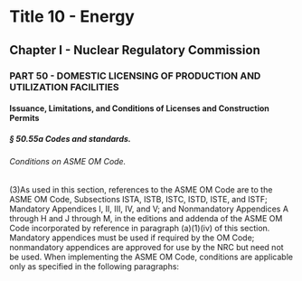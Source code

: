 
# Title 10 - Energy
## Chapter I - Nuclear Regulatory Commission
### PART 50 - DOMESTIC LICENSING OF PRODUCTION AND UTILIZATION FACILITIES
#### Issuance, Limitations, and Conditions of Licenses and Construction Permits
##### § 50.55a Codes and standards.
###### Conditions on ASME OM Code.

(3)As used in this section, references to the ASME OM Code are to the ASME OM Code, Subsections ISTA, ISTB, ISTC, ISTD, ISTE, and ISTF; Mandatory Appendices I, II, III, IV, and V; and Nonmandatory Appendices A through H and J through M, in the editions and addenda of the ASME OM Code incorporated by reference in paragraph (a)(1)(iv) of this section. Mandatory appendices must be used if required by the OM Code; nonmandatory appendices are approved for use by the NRC but need not be used. When implementing the ASME OM Code, conditions are applicable only as specified in the following paragraphs:
